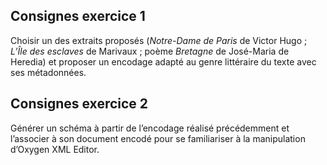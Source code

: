 ## Consignes exercice 1

Choisir un des extraits proposés (*Notre-Dame de Paris* de Victor Hugo ; *L’Île des esclaves* de Marivaux ; poème *Bretagne* de José-Maria de Heredia) et proposer un encodage adapté au genre littéraire du texte avec ses métadonnées. 


## Consignes exercice 2

Générer un schéma à partir de l’encodage réalisé précédemment et l’associer à son document encodé pour se familiariser à la manipulation d’Oxygen XML Editor. 
